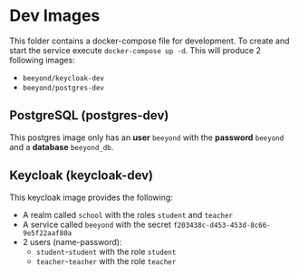 # Dev Images

This folder contains a docker-compose file for development. To create and start the service execute `docker-compose up -d`.
This will produce 2 following images:

* `beeyond/keycloak-dev`
* `beeyond/postgres-dev`

## PostgreSQL (postgres-dev)

This postgres image only has an **user** `beeyond` with the **password** `beeyond` and a **database** `beeyond_db`.

## Keycloak (keycloak-dev)

This keycloak image provides the following:

* A realm called `school` with the roles `student` and `teacher`
* A service called `beeyond` with the secret `f203438c-d453-453d-8c66-9e5f22aaf80a`
* 2 users (name-password):
    * `student`-`student` with the role `student`
    * `teacher`-`teacher` with the role `teacher`
